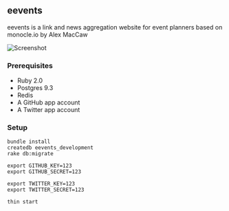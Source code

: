 ## eevents

eevents is a link and news aggregation website for event planners based on monocle.io by Alex MacCaw



![Screenshot](http://maccman.github.io/monocle/screenshot.png)

### Prerequisites

* Ruby 2.0
* Postgres 9.3
* Redis
* A GitHub app account
* A Twitter app account

### Setup

    bundle install
    createdb eevents_development
    rake db:migrate

    export GITHUB_KEY=123
    export GITHUB_SECRET=123

    export TWITTER_KEY=123
    export TWITTER_SECRET=123

    thin start